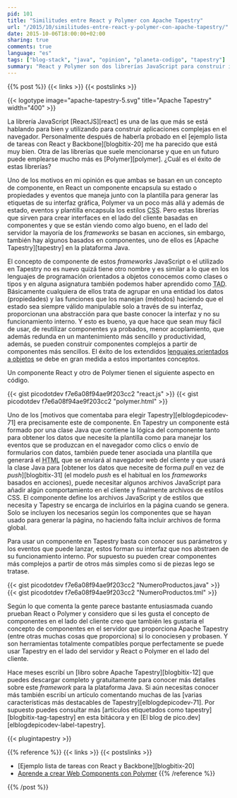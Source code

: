```yaml
---
pid: 101
title: "Similitudes entre React y Polymer con Apache Tapestry"
url: "/2015/10/similitudes-entre-react-y-polymer-con-apache-tapestry/"
date: 2015-10-06T18:00:00+02:00
sharing: true
comments: true
language: "es"
tags: ["blog-stack", "java", "opinion", "planeta-codigo", "tapestry"]
summary: "React y Polymer son dos librerías JavaScript para construir interfaces complejas en el lado cliente basadas en componentes. Los componentes son interesantes porque hace que el código sea reutilizable, fácil de entender y más fácil de modificar sin introducir errores entre otras cosas. Aunque en el desarrollo web en el lado del servidor la mayoría de los _frameworks_ se basan en acciones también hay algunos que se basan en componentes, uno de ellos Apache Tapestry para la plataforma Java. Si de React y Polymer se está hablando bastante bien y forman parte del actual estado del arte JavaScript, si la gente conociese y usase Tapestry que tiene varias similitudes con ellos creo que también les facilitaría el desarrollo de aplicaciones web pequeñas o grandes, simples o complejas en la parte del servidor."
---
```


{{% post %}}
{{< links >}}
{{< postslinks >}}

{{< logotype image="apache-tapestry-5.svg" title="Apache Tapestry" width="400" >}}

La librería JavaScript [ReactJS][react] es una de las que más se está hablando para bien y utilizando para construir aplicaciones complejas en el navegador. Personalmente después de haberla probado en el [ejemplo lista de tareas con React y Backbone][blogbitix-20] me ha parecido que está muy bien. Otra de las librerías que suele mencionarse y que en un futuro puede emplearse mucho más es [Polymer][polymer]. ¿Cuál es el éxito de estas librerías?

Uno de los motivos en mi opinión es que ambas se basan en un concepto de componente, en React un componente encapsula su estado o propiedades y eventos que maneja junto con la plantilla para generar las etiquetas de su interfaz gráfica, Polymer va un poco más allá y además de estado, eventos y plantilla encapsula los estilos <abbr title="Cascading Style Sheets">CSS</abbr>. Pero estas librerías que sirven para crear interfaces en el lado del cliente basadas en componentes y que se están viendo como algo bueno, en el lado del servidor la mayoría de los _frameworks_ se basan en acciones, sin embargo, también hay algunos basados en componentes, uno de ellos es [Apache Tapestry][tapestry] en la plataforma Java.

El concepto de componente de estos _frameworks_ JavaScript o el utilizado en Tapestry no es nuevo quizá tiene otro nombre y es similar a lo que en los lenguajes de programación orientados a objetos conocemos como clases o tipos y en alguna asignatura también podemos haber aprendido como <abbr title="Tipo Abstracto de Datos">TAD</abbr>. Básicamente cualquiera de ellos trata de agrupar en una entidad los datos (propiedades) y las funciones que los manejan (métodos) haciendo que el estado sea siempre válido manipulable solo a través de su interfaz, proporcionan una abstracción para que baste conocer la interfaz y no su funcionamiento interno. Y esto es bueno, ya que hace que sean muy fácil de usar, de reutilizar componentes ya probados, menor acoplamiento, que además redunda en un mantenimiento más sencillo y productividad, además, se pueden construir componentes complejos a partir de componentes más sencillos. El éxito de los extendidos [lenguajes orientados a objetos](https://en.wikipedia.org/wiki/Object-oriented_programming) se debe en gran medida a estos importantes conceptos.

Un componente React y otro de Polymer tienen el siguiente aspecto en código.

{{< gist picodotdev f7e6a08f94ae9f203cc2 "react.js" >}}
{{< gist picodotdev f7e6a08f94ae9f203cc2 "polymer.html" >}}

Uno de los [motivos que comentaba para elegir Tapestry][elblogdepicodev-71] era precisamente este de componente. En Tapestry un componente está formado por una clase Java que contiene la lógica del componente tanto para obtener los datos que necesite la plantilla como para manejar los eventos que se produzcan en el navegador como clics o envío de formularios con datos, también puede tener asociada una plantilla que generará el <abbr title="HyperText Markup Language">HTML</abbr> que se enviará al navegador web del cliente y que usará la clase Java para [obtener los datos que necesite de forma _pull_ en vez de _push_][blogbitix-31] (el modelo _push_ es el habitual en los _frameworks_ basados en acciones), puede necesitar algunos archivos JavaScript para añadir algún comportamiento en el cliente y finalmente archivos de estilos CSS. El componente define los archivos JavaScript y de estilos que necesita y Tapestry se encarga de incluirlos en la página cuando se genera. Solo se incluyen los necesarios según los componentes que se hayan usado para generar la página, no haciendo falta incluir archivos de forma global.

Para usar un componente en Tapestry basta con conocer sus parámetros y los eventos que puede lanzar, estos forman su interfaz que nos abstraen de su funcionamiento interno. Por supuesto su pueden crear componentes más complejos a partir de otros más simples como si de piezas lego se tratase.

{{< gist picodotdev f7e6a08f94ae9f203cc2 "NumeroProductos.java" >}}
{{< gist picodotdev f7e6a08f94ae9f203cc2 "NumeroProductos.tml" >}}

Según lo que comenta la gente parece bastante entusiasmada cuando prueban React o Polymer y considero que si les gusta el concepto de componentes en el lado del cliente creo que también les gustaría el concepto de componentes en el servidor que proporciona Apache Tapestry (entre otras muchas cosas que proporciona) si lo conociesen y probasen. Y son herramientas totalmente compatibles porque perfectamente se puede usar Tapestry en el lado del servidor y React o Polymer en el lado del cliente.

Hace meses escribí un [libro sobre Apache Tapestry][blogbitix-12] que puedes descargar completo y gratuitamente para conocer más detalles sobre este _framework_ para la plataforma Java. Si aún necesitas conocer más también escribí un artículo comentando muchas de las [varias características más destacables de Tapestry][elblogdepicodev-71]. Por supuesto puedes consultar más [artículos etiquetados como tapestry][blogbitix-tag-tapestry] en esta bitácora y en [El blog de pico.dev][elblogdepicodev-label-tapestry].

{{< plugintapestry >}}

{{% reference %}}
{{< links >}}
{{< postslinks >}}
* [Ejemplo lista de tareas con React y Backbone][blogbitix-20]
* [Aprende a crear Web Components con Polymer](https://platzi.com/blog/web-components-polymer/)
{{% /reference %}}

{{% /post %}}
